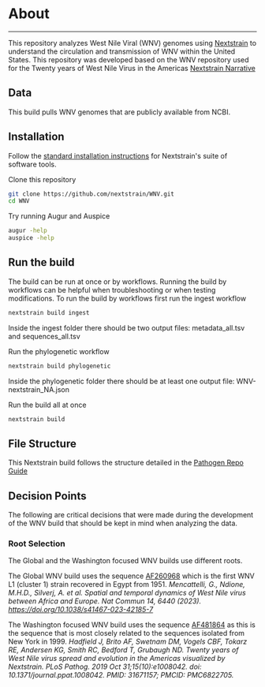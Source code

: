 # About
---

This repository analyzes West Nile Viral (WNV) genomes using [Nextstrain](https://nextstrain.org/) to understand the circulation and transmission of WNV within the United States. This repository was developed based on the WNV repository used for the Twenty years of West Nile Virus in the Americas [Nextstrain Narrative](https://nextstrain.org/WNV/NA)

## Data

This build pulls WNV genomes that are publicly available from NCBI.

## Installation
Follow the [standard installation instructions](https://docs.nextstrain.org/en/latest/install.html) for Nextstrain's suite of software tools. 

Clone this repository
```bash
git clone https://github.com/nextstrain/WNV.git
cd WNV
```

Try running Augur and Auspice
```bash
augur -help
auspice -help
```

## Run the build
The build can be run at once or by workflows. Running the build by workflows can be helpful when troubleshooting or when testing modifications.
To run the build by workflows first run the ingest workflow
```bash
nextstrain build ingest
```
Inside the ingest folder there should be two output files: metadata_all.tsv and sequences_all.tsv

Run the phylogenetic workflow
```bash
nextstrain build phylogenetic
```
Inside the phylogenetic folder there should be at least one output file: WNV-nextstrain_NA.json

Run the build all at once
```bash
nextstrain build
```
## File Structure
This Nextstrain build follows the structure detailed in the [Pathogen Repo Guide](https://github.com/nextstrain/pathogen-repo-guide)

## Decision Points
The following are critical decisions that were made during the development of the WNV build that should be kept in mind when analyzing the data.

### Root Selection
The Global and the Washington focused WNV builds use different roots.

The Global WNV build uses the sequence [AF260968](https://www.ncbi.nlm.nih.gov/nuccore/AF260968.1) which is the first WNV L1 (cluster 1) strain recovered in Egypt from 1951.
_Mencattelli, G., Ndione, M.H.D., Silverj, A. et al. Spatial and temporal dynamics of West Nile virus between Africa and Europe. Nat Commun 14, 6440 (2023). https://doi.org/10.1038/s41467-023-42185-7_

The Washington focused WNV build uses the sequence [AF481864](https://www.ncbi.nlm.nih.gov/nuccore/AF481864) as this is the sequence that is most closely related to the sequences isolated from New York in 1999. 
_Hadfield J, Brito AF, Swetnam DM, Vogels CBF, Tokarz RE, Andersen KG, Smith RC, Bedford T, Grubaugh ND. Twenty years of West Nile virus spread and evolution in the Americas visualized by Nextstrain. PLoS Pathog. 2019 Oct 31;15(10):e1008042. doi: 10.1371/journal.ppat.1008042. PMID: 31671157; PMCID: PMC6822705._




